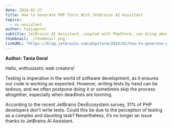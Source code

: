 ```yaml
---
date: 2024-02-27
title: How to Generate PHP Tests With JetBrains AI Assistant
topics:
  - ai-assistant
author: taniagoral
subtitle: JetBrains AI Assistant, coupled with PhpStorm, can bring about a transformative change in your testing routine. Whether you’re an experienced tester or you barely write any tests at all, there’s definitely something in store for you!
thumbnail: ./thumbnail.png
linkURL: "https://blog.jetbrains.com/phpstorm/2024/02/how-to-generate-php-tests-with-jetbrains-ai-assistant/"
---
```


**Author: Tania Goral**

Hello, enthusiastic web creators!

Testing is imperative in the world of software development, as it ensures our code is working as expected. However, writing tests by hand can be tedious, and we often postpone doing it or sometimes skip the process altogether, especially when deadlines are looming.

According to the recent JetBrains DevEcosystem survey, 31% of PHP developers don’t write tests. Could this be due to the perception of testing as a complex and daunting task? Nevertheless, it’s no longer an issue thanks to JetBrains AI Assistant.
